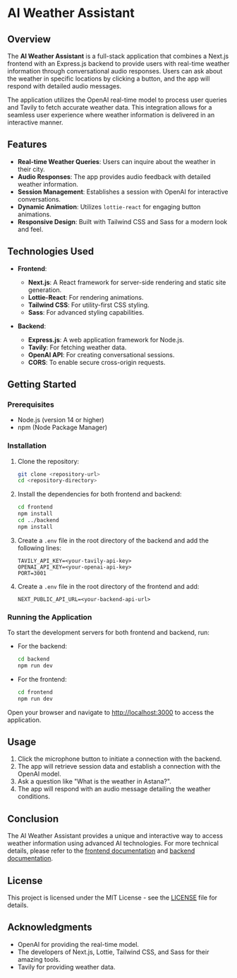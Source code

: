 # AI Weather Assistant

## Overview

The **AI Weather Assistant** is a full-stack application that combines a Next.js frontend with an Express.js backend to provide users with real-time weather information through conversational audio responses. Users can ask about the weather in specific locations by clicking a button, and the app will respond with detailed audio messages.

The application utilizes the OpenAI real-time model to process user queries and Tavily to fetch accurate weather data. This integration allows for a seamless user experience where weather information is delivered in an interactive manner.

## Features

- **Real-time Weather Queries**: Users can inquire about the weather in their city.
- **Audio Responses**: The app provides audio feedback with detailed weather information.
- **Session Management**: Establishes a session with OpenAI for interactive conversations.
- **Dynamic Animation**: Utilizes `lottie-react` for engaging button animations.
- **Responsive Design**: Built with Tailwind CSS and Sass for a modern look and feel.

## Technologies Used

- **Frontend**: 
  - **Next.js**: A React framework for server-side rendering and static site generation.
  - **Lottie-React**: For rendering animations.
  - **Tailwind CSS**: For utility-first CSS styling.
  - **Sass**: For advanced styling capabilities.

- **Backend**:
  - **Express.js**: A web application framework for Node.js.
  - **Tavily**: For fetching weather data.
  - **OpenAI API**: For creating conversational sessions.
  - **CORS**: To enable secure cross-origin requests.

## Getting Started

### Prerequisites

- Node.js (version 14 or higher)
- npm (Node Package Manager)

### Installation

1. Clone the repository:
   ```bash
   git clone <repository-url>
   cd <repository-directory>
   ```

2. Install the dependencies for both frontend and backend:
   ```bash
   cd frontend
   npm install
   cd ../backend
   npm install
   ```

3. Create a `.env` file in the root directory of the backend and add the following lines:
   ```plaintext
   TAVILY_API_KEY=<your-tavily-api-key>
   OPENAI_API_KEY=<your-openai-api-key>
   PORT=3001
   ```

4. Create a `.env` file in the root directory of the frontend and add:
   ```plaintext
   NEXT_PUBLIC_API_URL=<your-backend-api-url>
   ```

### Running the Application

To start the development servers for both frontend and backend, run:

- For the backend:
  ```bash
  cd backend
  npm run dev
  ```

- For the frontend:
  ```bash
  cd frontend
  npm run dev
  ```

Open your browser and navigate to [http://localhost:3000](http://localhost:3000) to access the application.

## Usage

1. Click the microphone button to initiate a connection with the backend.
2. The app will retrieve session data and establish a connection with the OpenAI model.
3. Ask a question like "What is the weather in Astana?".
4. The app will respond with an audio message detailing the weather conditions.

## Conclusion

The AI Weather Assistant provides a unique and interactive way to access weather information using advanced AI technologies. For more technical details, please refer to the [frontend documentation](frontend/README.md) and [backend documentation](backend/README.md).

## License

This project is licensed under the MIT License - see the [LICENSE](LICENSE) file for details.

## Acknowledgments

- OpenAI for providing the real-time model.
- The developers of Next.js, Lottie, Tailwind CSS, and Sass for their amazing tools.
- Tavily for providing weather data.
